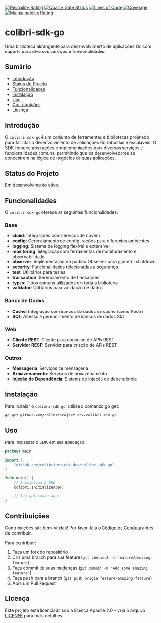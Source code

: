 [![Reliability Rating](https://sonarcloud.io/api/project_badges/measure?project=colibri-project-dev_colibri-sdk-go&metric=reliability_rating)](https://sonarcloud.io/summary/new_code?id=colibri-project-dev_colibri-sdk-go)
[![Quality Gate Status](https://sonarcloud.io/api/project_badges/measure?project=colibri-project-dev_colibri-sdk-go&metric=alert_status)](https://sonarcloud.io/summary/new_code?id=colibri-project-dev_colibri-sdk-go)
[![Lines of Code](https://sonarcloud.io/api/project_badges/measure?project=colibri-project-dev_colibri-sdk-go&metric=ncloc)](https://sonarcloud.io/summary/new_code?id=colibri-project-dev_colibri-sdk-go)
[![Coverage](https://sonarcloud.io/api/project_badges/measure?project=colibri-project-dev_colibri-sdk-go&metric=coverage)](https://sonarcloud.io/summary/new_code?id=colibri-project-dev_colibri-sdk-go)
[![Maintainability Rating](https://sonarcloud.io/api/project_badges/measure?project=colibri-project-dev_colibri-sdk-go&metric=sqale_rating)](https://sonarcloud.io/summary/new_code?id=colibri-project-dev_colibri-sdk-go)

# colibri-sdk-go

Uma biblioteca abrangente para desenvolvimento de aplicações Go com suporte para diversos serviços e funcionalidades.

## Sumário

* [Introdução](#introdução)
* [Status do Projeto](#status-do-projeto)
* [Funcionalidades](#funcionalidades)
* [Instalação](#instalação)
* [Uso](#uso)
* [Contribuições](#contribuições)
* [Licença](#licença)

## Introdução

O `colibri-sdk-go` é um conjunto de ferramentas e bibliotecas projetado para facilitar o desenvolvimento de aplicações Go robustas e escaláveis. O SDK fornece abstrações e implementações para diversos serviços e funcionalidades comuns, permitindo que os desenvolvedores se concentrem na lógica de negócios de suas aplicações.

## Status do Projeto

Em desenvolvimento ativo.

## Funcionalidades

O `colibri-sdk-go` oferece as seguintes funcionalidades:

### Base
- **cloud**: Integrações com serviços de nuvem
- **config**: Gerenciamento de configurações para diferentes ambientes
- **logging**: Sistema de logging flexível e extensível
- **monitoring**: Integração com ferramentas de monitoramento e observabilidade
- **observer**: Implementação do padrão Observer para graceful shutdown
- **security**: Funcionalidades relacionadas à segurança
- **test**: Utilitários para testes
- **transaction**: Gerenciamento de transações
- **types**: Tipos comuns utilizados em toda a biblioteca
- **validator**: Utilitários para validação de dados

### Banco de Dados
- **Cache**: Integração com bancos de dados de cache (como Redis)
- **SQL**: Acesso e gerenciamento de bancos de dados SQL

### Web
- **Cliente REST**: Cliente para consumo de APIs REST
- **Servidor REST**: Servidor para criação de APIs REST

### Outros
- **Mensageria**: Serviços de mensageria
- **Armazenamento**: Serviços de armazenamento
- **Injeção de Dependência**: Sistema de injeção de dependência

## Instalação

Para instalar o `colibri-sdk-go`, utilize o comando go get:

```bash
go get github.com/colibriproject-dev/colibri-sdk-go
```

## Uso

Para inicializar o SDK em sua aplicação:

```go
package main

import (
    "github.com/colibriproject-dev/colibri-sdk-go"
)

func main() {
    // Inicializa o SDK
    colibri.InitializeApp()

    // Sua aplicação aqui
}
```

## Contribuições

Contribuições são bem-vindas! Por favor, leia o [Código de Conduta](CODE_OF_CONDUCT.md) antes de contribuir.

Para contribuir:
1. Faça um fork do repositório
2. Crie uma branch para sua feature (`git checkout -b feature/amazing-feature`)
3. Faça commit de suas mudanças (`git commit -m 'Add some amazing feature'`)
4. Faça push para a branch (`git push origin feature/amazing-feature`)
5. Abra um Pull Request

## Licença

Este projeto está licenciado sob a licença Apache 2.0 - veja o arquivo [LICENSE](LICENSE) para mais detalhes.

